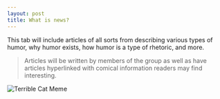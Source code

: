 ```yaml
---
layout: post
title: What is news?
---
```


This tab will include articles of all sorts from describing various types of humor, why humor exists, how humor is a type of rhetoric, and more.

  > Articles will be written by members of the group as well as have articles hyperlinked with comical information readers may find interesting.
  
![Terrible Cat Meme](https://actamu.github.io/laughing-aggies/public/images/Terrible_Cat_Meme.jpg)
